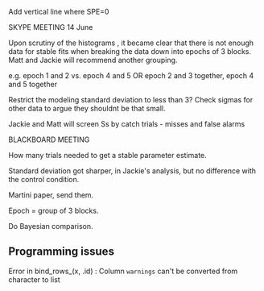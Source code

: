 
Add vertical line where SPE=0

SKYPE MEETING 14 June

Upon scrutiny of the histograms , it became clear that there is not enough data for stable fits when breaking the data down into epochs of 3 blocks. Matt and Jackie will recommend another grouping.

e.g. epoch 1 and 2 vs. epoch 4 and 5
OR
epoch 2 and 3 together, epoch 4 and 5 together


Restrict the modeling standard deviation to less than 3?  Check sigmas for other data to argue they shouldnt be that small.


Jackie and Matt will screen Ss by catch trials - misses and false alarms


BLACKBOARD MEETING

How many trials needed to get a stable parameter estimate.

Standard deviation got sharper, in Jackie's analysis, but no difference with the control condition.

Martini paper, send them.

Epoch = group of 3 blocks.

Do Bayesian comparison. 

## Programming issues

Error in bind_rows_(x, .id) : 
  Column `warnings` can't be converted from character to list